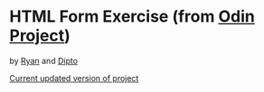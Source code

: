 <h1>HTML Form Exercise (from <a href="https://www.theodinproject.com/courses/html5-and-css3/lessons/html-forms">Odin Project</a>)</h1>

<p>by <a href="https://github.com/rvvergara">Ryan</a> and <a href="https://github.com/dipto0321">Dipto</a></p>

<p><a href="https://rawgit.com/rvvergara/html-forms/features/form/index.html">Current updated version of project</a></p>
